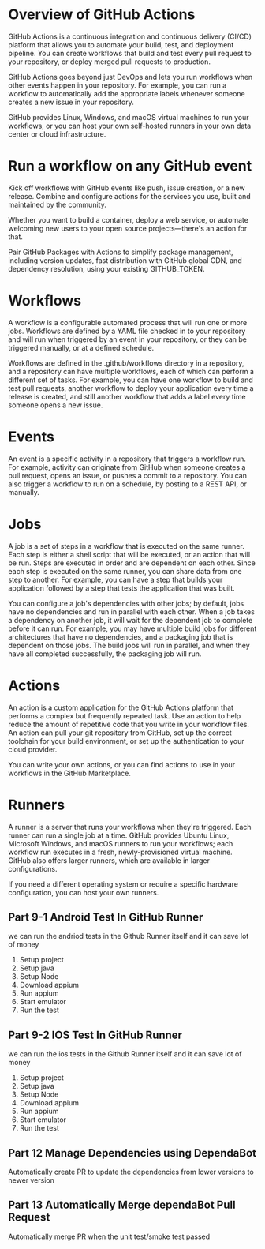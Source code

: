 
# Overview of GitHub Actions

GitHub Actions is a continuous integration and continuous delivery (CI/CD) platform that allows you to automate your build, test, and deployment pipeline. You can create workflows that build and test every pull request to your repository, or deploy merged pull requests to production.

GitHub Actions goes beyond just DevOps and lets you run workflows when other events happen in your repository. For example, you can run a workflow to automatically add the appropriate labels whenever someone creates a new issue in your repository.

GitHub provides Linux, Windows, and macOS virtual machines to run your workflows, or you can host your own self-hosted runners in your own data center or cloud infrastructure.

# Run a workflow on any GitHub event

Kick off workflows with GitHub events like push, issue creation, or a new release. 
Combine and configure actions for the services you use, built and maintained by the community.

Whether you want to build a container, deploy a web service, or automate welcoming new users to your open source projects—there's an action for that. 

Pair GitHub Packages with Actions to simplify package management, including version updates, fast distribution with GitHub global CDN, and dependency resolution, using your existing GITHUB_TOKEN.

# Workflows

A workflow is a configurable automated process that will run one or more jobs. Workflows are defined by a YAML file checked in to your repository and will run when triggered by an event in your repository, or they can be triggered manually, or at a defined schedule.

Workflows are defined in the .github/workflows directory in a repository, and a repository can have multiple workflows, each of which can perform a different set of tasks. For example, you can have one workflow to build and test pull requests, another workflow to deploy your application every time a release is created, and still another workflow that adds a label every time someone opens a new issue.

# Events

An event is a specific activity in a repository that triggers a workflow run. For example, activity can originate from GitHub when someone creates a pull request, opens an issue, or pushes a commit to a repository. You can also trigger a workflow to run on a schedule, by posting to a REST API, or manually.

# Jobs

A job is a set of steps in a workflow that is executed on the same runner. Each step is either a shell script that will be executed, or an action that will be run. Steps are executed in order and are dependent on each other. Since each step is executed on the same runner, you can share data from one step to another. For example, you can have a step that builds your application followed by a step that tests the application that was built.

You can configure a job's dependencies with other jobs; by default, jobs have no dependencies and run in parallel with each other. When a job takes a dependency on another job, it will wait for the dependent job to complete before it can run. For example, you may have multiple build jobs for different architectures that have no dependencies, and a packaging job that is dependent on those jobs. The build jobs will run in parallel, and when they have all completed successfully, the packaging job will run.

# Actions

An action is a custom application for the GitHub Actions platform that performs a complex but frequently repeated task. Use an action to help reduce the amount of repetitive code that you write in your workflow files. An action can pull your git repository from GitHub, set up the correct toolchain for your build environment, or set up the authentication to your cloud provider.

You can write your own actions, or you can find actions to use in your workflows in the GitHub Marketplace.

# Runners

A runner is a server that runs your workflows when they're triggered. Each runner can run a single job at a time. GitHub provides Ubuntu Linux, Microsoft Windows, and macOS runners to run your workflows; each workflow run executes in a fresh, newly-provisioned virtual machine. GitHub also offers larger runners, which are available in larger configurations.

 If you need a different operating system or require a specific hardware configuration, you can host your own runners.
 
## Part 9-1 Android Test In GitHub Runner
 
we can run the andriod tests in the Github Runner itself and it can save lot of money

  1. Setup project
  2. Setup java
  3. Setup Node
  4. Download appium
  5. Run appium
  6. Start emulator
  7. Run the test

## Part 9-2 IOS Test In GitHub Runner
we can run the ios tests in the Github Runner itself and it can save lot of money

   1. Setup project
   2. Setup java
   3. Setup Node
   4. Download appium
   5. Run appium
   6. Start emulator
   7. Run the test
   
## Part 12 Manage Dependencies using DependaBot
 Automatically create PR to update the dependencies from lower versions to newer version
 
## Part 13 Automatically Merge dependaBot Pull Request
 Automatically merge PR when the unit test/smoke test passed
 